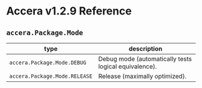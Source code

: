 [//]: # (Project: Accera)
[//]: # (Version: v1.2.9)

# Accera v1.2.9 Reference
## `accera.Package.Mode`

type | description
--- | ---
`accera.Package.Mode.DEBUG` | Debug mode (automatically tests logical equivalence).
`accera.Package.Mode.RELEASE` | Release (maximally optimized).


<div style="page-break-after: always;"></div>
